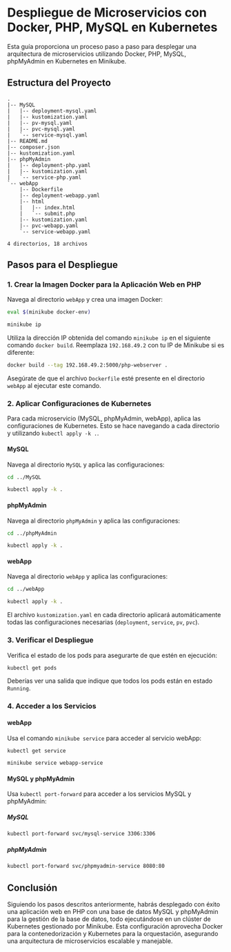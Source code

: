 # Despliegue de Microservicios con Docker, PHP, MySQL en Kubernetes

Esta guía proporciona un proceso paso a paso para desplegar una arquitectura de microservicios utilizando Docker, PHP, MySQL, phpMyAdmin en Kubernetes en Minikube.

## Estructura del Proyecto

```
.
|-- MySQL
|   |-- deployment-mysql.yaml
|   |-- kustomization.yaml
|   |-- pv-mysql.yaml
|   |-- pvc-mysql.yaml
|   `-- service-mysql.yaml
|-- README.md
|-- composer.json
|-- kustomization.yaml
|-- phpMyAdmin
|   |-- deployment-php.yaml
|   |-- kustomization.yaml
|   `-- service-php.yaml
`-- webApp
    |-- Dockerfile
    |-- deployment-webapp.yaml
    |-- html
    |   |-- index.html
    |   `-- submit.php
    |-- kustomization.yaml
    |-- pvc-webapp.yaml
    `-- service-webapp.yaml

4 directorios, 18 archivos
```

## Pasos para el Despliegue

### 1. Crear la Imagen Docker para la Aplicación Web en PHP

Navega al directorio `webApp` y crea una imagen Docker:

```bash
eval $(minikube docker-env)
```

```bash
minikube ip
```
Utiliza la dirección IP obtenida del comando `minikube ip` en el siguiente comando `docker build`. 
Reemplaza `192.168.49.2` con tu IP de Minikube si es diferente:

```bash
docker build --tag 192.168.49.2:5000/php-webserver .
```

Asegúrate de que el archivo `Dockerfile` esté presente en el directorio `webApp` al ejecutar este comando.

### 2. Aplicar Configuraciones de Kubernetes

Para cada microservicio (MySQL, phpMyAdmin, webApp), aplica las configuraciones de Kubernetes. Esto se hace navegando a cada directorio y utilizando `kubectl apply -k .`.

#### MySQL

Navega al directorio `MySQL` y aplica las configuraciones:

```bash
cd ../MySQL
```
```bash
kubectl apply -k .
```

#### phpMyAdmin

Navega al directorio `phpMyAdmin` y aplica las configuraciones:

```bash
cd ../phpMyAdmin
```
```bash
kubectl apply -k .
```
#### webApp

Navega al directorio `webApp` y aplica las configuraciones:

```bash
cd ../webApp
```
```bash
kubectl apply -k .
```
El archivo `kustomization.yaml` en cada directorio aplicará automáticamente todas las configuraciones necesarias (`deployment`, `service`, `pv`, `pvc`).

### 3. Verificar el Despliegue

Verifica el estado de los pods para asegurarte de que estén en ejecución:

```bash
kubectl get pods
```

Deberías ver una salida que indique que todos los pods están en estado `Running`.

### 4. Acceder a los Servicios

#### webApp

Usa el comando `minikube service` para acceder al servicio webApp:

```bash
kubectl get service
```
```bash
minikube service webapp-service
```
#### MySQL y phpMyAdmin

Usa `kubectl port-forward` para acceder a los servicios MySQL y phpMyAdmin:

##### MySQL

```bash
kubectl port-forward svc/mysql-service 3306:3306
```

##### phpMyAdmin

```bash
kubectl port-forward svc/phpmyadmin-service 8080:80
```

## Conclusión

Siguiendo los pasos descritos anteriormente, habrás desplegado con éxito una aplicación web en PHP con una base de datos MySQL y phpMyAdmin para la gestión de la base de datos, todo ejecutándose en un clúster de Kubernetes gestionado por Minikube. Esta configuración aprovecha Docker para la contenedorización y Kubernetes para la orquestación, asegurando una arquitectura de microservicios escalable y manejable.
